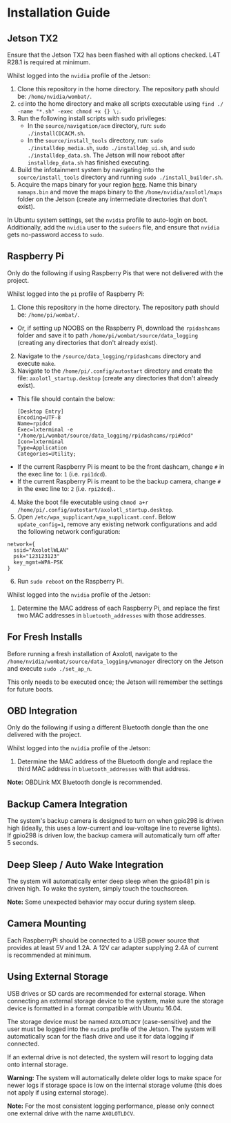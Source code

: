# Installation Guide

## Jetson TX2
Ensure that the Jetson TX2 has been flashed with all options checked. L4T R28.1 is required at minimum.

Whilst logged into the `nvidia` profile of the Jetson:
1.  Clone this repository in the home directory. The repository path should be: `/home/nvidia/wombat/`.
2.  `cd` into the home directory and make all scripts executable using `find ./ -name "*.sh" -exec chmod +x {} \;`.
3.  Run the following install scripts with sudo privileges:
    - In the `source/navigation/acm` directory, run: `sudo ./installCDCACM.sh`.
    - In the `source/install_tools` directory, run: `sudo ./installdep_media.sh`, `sudo ./installdep_ui.sh`, and `sudo ./installdep_data.sh`. The Jetson will now reboot after `installdep_data.sh` has finished executing.
4.  Build the infotainment system by navigating into the `source/install_tools` directory and running `sudo ./install_builder.sh`.
5.  Acquire the maps binary for your region [here](http://maps3.navit-project.org). Name this binary `namaps.bin` and move the maps binary to the `/home/nvidia/axolotl/maps` folder on the Jetson (create any intermediate directories that don't exist).

In Ubuntu system settings, set the `nvidia` profile to auto-login on boot. Additionally, add the `nvidia` user to the `sudoers` file, and ensure that `nvidia` gets no-password access to `sudo`.

## Raspberry Pi
Only do the following if using Raspberry Pis that were not delivered with the project.

Whilst logged into the `pi` profile of Raspberry Pi:

1. Clone this repository in the home directory. The repository path should be: `/home/pi/wombat/`.
- Or, if setting up NOOBS on the Raspberry Pi, download the `rpidashcams` folder and save it to path `/home/pi/wombat/source/data_logging` (creating any directories that don't already exist).
2. Navigate to the `/source/data_logging/rpidashcams` directory and execute `make`.
3. Navigate to the `/home/pi/.config/autostart` directory and create the file: `axolotl_startup.desktop` (create any directories that don't already exist).
  - This file should contain the below:
    ```
    [Desktop Entry]
    Encoding=UTF-8
    Name=rpidcd
    Exec=lxterminal -e "/home/pi/wombat/source/data_logging/rpidashcams/rpi#dcd"
    Icon=lxterminal
    Type=Application
    Categories=Utility;
    ```
  - If the current Raspberry Pi is meant to be the front dashcam, change `#` in the exec line to: `1` (i.e. `rpi1dcd`).
  - If the current Raspberry Pi is meant to be the backup camera, change `#` in the exec line to: `2` (i.e. `rpi2dcd`)..
4. Make the boot file executable using `chmod a+r /home/pi/.config/autostart/axolotl_startup.desktop`.
5. Open `/etc/wpa_supplicant/wpa_supplicant.conf`. Below `update_config=1`, remove any existing network configurations and add the following network configuration:
  ```
  network={
  	ssid="AxolotlWLAN"
  	psk="123123123"
  	key_mgmt=WPA-PSK
  }
  ````
6. Run `sudo reboot` on the Raspberry Pi.

Whilst logged into the `nvidia` profile of the Jetson:
1. Determine the MAC address of each Raspberry Pi, and replace the first two MAC addresses in `bluetooth_addresses` with those addresses.

## For Fresh Installs
Before running a fresh installation of Axolotl, navigate to the `/home/nvidia/wombat/source/data_logging/wmanager` directory on the Jetson and execute `sudo ./set_ap_n`.

This only needs to be executed once; the Jetson will remember the settings for future boots.

## OBD Integration
Only do the following if using a different Bluetooth dongle than the one delivered with the project.

Whilst logged into the `nvidia` profile of the Jetson:
1. Determine the MAC address of the Bluetooth dongle and replace the third MAC address in `bluetooth_addresses` with that address.

__Note:__ OBDLink MX Bluetooth dongle is recommended.

## Backup Camera Integration
The system's backup camera is designed to turn on when gpio298 is driven high (ideally, this uses a low-current and low-voltage line to reverse lights). If gpio298 is driven low, the backup camera will automatically turn off after 5 seconds.

## Deep Sleep / Auto Wake Integration
The system will automatically enter deep sleep when the gpio481 pin is driven high. To wake the system, simply touch the touchscreen.

__Note:__ Some unexpected behavior may occur during system sleep.

## Camera Mounting
Each RaspberryPi should be connected to a USB power source that provides at least 5V and 1.2A. A 12V car adapter supplying 2.4A of current is recommended at minimum.

## Using External Storage
USB drives or SD cards are recommended for external storage. When connecting an external storage device to the system, make sure the storage device is formatted in a format compatible with Ubuntu 16.04.

The storage device must be named `AXOLOTLDCV` (case-sensitive) and the user must be logged into the `nvidia` profile of the Jetson. The system will automatically scan for the flash drive and use it for data logging if connected.

If an external drive is not detected, the system will resort to logging data onto internal storage.

__Warning:__ The system will automatically delete older logs to make space for newer logs if storage space is low on the internal storage volume (this does not apply if using external storage).

__Note:__ For the most consistent logging performance, please only connect one external drive with the name `AXOLOTLDCV`.
